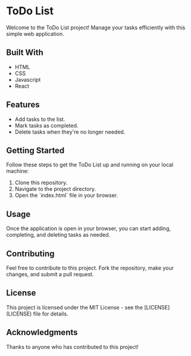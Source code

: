<!DOCTYPE html>
<html lang="en">
<head>
    <meta charset="UTF-8">
    <meta name="viewport" content="width=device-width, initial-scale=1.0">
    <title>Todo List README</title>
</head>
<body>
    <h1>ToDo List</h1>
    <p>Welcome to the ToDo List project! Manage your tasks efficiently with this simple web application.</p>
    <h2>Built With</h2>
    <ul>
        <li>HTML</li>
        <li>CSS</li>
        <li>Javascript</li>
        <li>React</li>
    </ul>
    <h2>Features</h2>
    <ul>
        <li>Add tasks to the list.</li>
        <li>Mark tasks as completed.</li>
        <li>Delete tasks when they're no longer needed.</li>    
    </ul>
    <h2>Getting Started</h2>
    <p>Follow these steps to get the ToDo List up and running on your local machine:</p>
    <ol>
        <li>Clone this repository.</li>
        <li>Navigate to the project directory.</li>
        <li>Open the `index.html` file in your browser.</li>
    </ol>
    <h2>Usage</h2>
    <p>Once the application is open in your browser, you can start adding, completing, and deleting tasks as needed.</p>
    <h2>Contributing</h2>
    <p>Feel free to contribute to this project. Fork the repository, make your changes, and submit a pull request.</p>
    <h2>License</h2>
    <p>This project is licensed under the MIT License - see the [LICENSE](LICENSE) file for details.</p>
    <h2>Acknowledgments</h2>
    <p>Thanks to anyone who has contributed to this project!</p>
</body>
</html>
